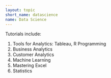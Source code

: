 ```yaml
---
layout: topic
short_name: datascience
name: Data Science
---
```

Tutorials include:

1. Tools for Analytics: Tableau, R Programming
2. Business Analytics
3. Customer Analytics
4. Machine Learning
5. Mastering Excel
6. Statistics